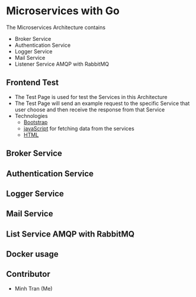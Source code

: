 # Microservices with Go

The Microservices Architecture contains

-   Broker Service
-   Authentication Service
-   Logger Service
-   Mail Service
-   Listener Service AMQP with RabbitMQ

## Frontend Test

-   The Test Page is used for test the Services in this Architecture
-   The Test Page will send an example request to the specific Service that user choose and then receive the response from that Service
-   Technologies
    -   [Bootstrap](https://getbootstrap.com/docs/5.2/getting-started/introduction/)
    -   [javaScript](https://www.javascript.com) for fetching data from the services
    -   [HTML](https://developer.mozilla.org/en-US/docs/Learn/HTML)

## Broker Service

## Authentication Service

## Logger Service

## Mail Service

## List Service AMQP with RabbitMQ

## Docker usage

## Contributor

-   Minh Tran (Me)
